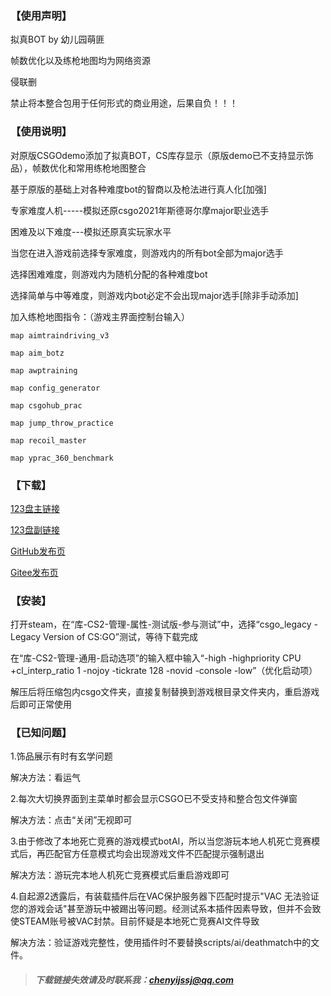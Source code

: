 ### 【使用声明】

拟真BOT by 幼儿园萌匪

帧数优化以及练枪地图均为网络资源

侵联删

禁止将本整合包用于任何形式的商业用途，后果自负！！！

<!-- more -->

### 【使用说明】
对原版CSGOdemo添加了拟真BOT，CS库存显示（原版demo已不支持显示饰品），帧数优化和常用练枪地图整合

基于原版的基础上对各种难度bot的智商以及枪法进行真人化[加强]

专家难度人机-----模拟还原csgo2021年斯德哥尔摩major职业选手

困难及以下难度---模拟还原真实玩家水平

当您在进入游戏前选择专家难度，则游戏内的所有bot全部为major选手

选择困难难度，则游戏内为随机分配的各种难度bot

选择简单与中等难度，则游戏内bot必定不会出现major选手[除非手动添加]

加入练枪地图指令：（游戏主界面控制台输入）

`map aimtraindriving_v3`

`map aim_botz`

`map awptraining`

`map config_generator`

`map csgohub_prac`

`map jump_throw_practice`

`map recoil_master`

`map yprac_360_benchmark`

### 【下载】

[123盘主链接](https://www.123684.com/s/pXHdjv-Av2d3)

[123盘副链接](https://www.123912.com/s/pXHdjv-Av2d3)

[GitHub发布页](https://github.com/chenyijssj/LCSIP-Lejian-CSGO-Integration-Package/releases/tag/LCSIP)

[Gitee发布页](https://gitee.com/chenyijssj/LCSIP-Lejian-CSGO-Integration-Package/releases)

### 【安装】

打开steam，在“库-CS2-管理-属性-测试版-参与测试”中，选择“csgo_legacy - Legacy Version of CS:GO”测试，等待下载完成

在“库-CS2-管理-通用-启动选项”的输入框中输入“-high -highpriority CPU +cl_interp_ratio 1 -nojoy -tickrate 128 -novid -console -low”（优化启动项）

解压后将压缩包内csgo文件夹，直接复制替换到游戏根目录文件夹内，重启游戏后即可正常使用

### 【已知问题】
1.饰品展示有时有玄学问题

解决方法：看运气

2.每次大切换界面到主菜单时都会显示CSGO已不受支持和整合包文件弹窗

解决方法：点击“关闭”无视即可

3.由于修改了本地死亡竞赛的游戏模式botAI，所以当您游玩本地人机死亡竞赛模式后，再匹配官方任意模式均会出现游戏文件不匹配提示强制退出

解决方法：游玩完本地人机死亡竞赛模式后重启游戏即可

4.自起源2透露后，有装载插件后在VAC保护服务器下匹配时提示"VAC 无法验证您的游戏会话"甚至游玩中被踢出等问题。经测试系本插件因素导致，但并不会致使STEAM账号被VAC封禁。目前怀疑是本地死亡竞赛AI文件导致

解决方法：验证游戏完整性，使用插件时不要替换scripts/ai/deathmatch中的文件。

> ##### 下载链接失效请及时联系我：chenyijssj@qq.com
